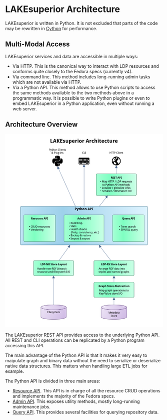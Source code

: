 # LAKEsuperior Architecture

LAKEsuperior is written in Python. It is not excluded that parts of the code
may be rewritten in [Cython](http://cython.readthedocs.io/) for performance.


## Multi-Modal Access

LAKEsuperior services and data are accessible in multiple ways:

- Via HTTP. This is the canonical way to interact with LDP resources and
  conforms quite closely to the Fedora specs (currently v4).
- Via command line. This method includes long-running admin tasks which are not
  available via HTTP.
- Via a Python API. This method allows to use Python scripts to access the same
  methods available to the two methods above in a programmatic way. It is
  possible to write Python plugins or even to embed LAKEsuperior in a
  Python application, even without running a web server.


## Architecture Overview

![LAKEsuperior Architecture](../assets/lakesuperior_arch.png)

The LAKEsuperior REST API provides access to the underlying Python API. All
REST and CLI operations can be replicated by a Python program accessing this
API.

The main advantage of the Python API is that it makes it very easy to maipulate
graph and binary data without the need to serialize or deserialize native data
structures. This matters when handling large ETL jobs for example.

The Python API is divided in three main areas:

- [Resource API](../../lakesuperior/api/resource.py). This API is in charge of
  all the resource CRUD operations and implements the majority of the Fedora
  specs.
- [Admin API](../../lakesuperior/api/admin.py). This exposes utility methods,
  mostly long-running maintenance jobs.
- [Query API](../../lakesuperior/api/query.py). This provides several
  facilities for querying repository data.


